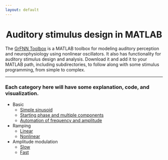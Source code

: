 ```yaml
---
layout: default
---
```

# <center>Auditory stimulus design in MATLAB</center>

The [GrFNN Toolbox](https://github.com/musicdynamicslab/grfnntoolbox) is a MATLAB toolbox for modeling auditory perception and neurophysiology using nonlinear oscillators. It also has functionality for auditory stimulus design and analysis. Download it and add it to your MATLAB path, including subdirectories, to follow along with some stimulus programming, from simple to complex.
* * *
### Each category here will have some explanation, code, and visualization.
- Basic
  - [Simple sinusoid](basicSin.html)
  - [Starting phase and multiple components](basicSinThAndMult.html)
  - [Automation of frequency and amplitude](basicSinAutomate.html)
- Ramping
  - [Linear](basicRamping.html)
  - [Nonlinear](basicRamping2.html)
- Amplitude modulation
  - [Slow](ampMod.html)
  - [Fast](ampMod2.html)